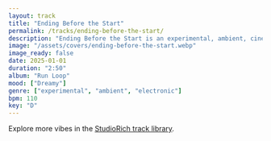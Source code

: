 ```yaml
---
layout: track
title: "Ending Before the Start"
permalink: /tracks/ending-before-the-start/
description: "Ending Before the Start is an experimental, ambient, cinematic track. Mood: moody tension. Subdued soundscape with whispered harmonic unraveling."
image: "/assets/covers/ending-before-the-start.webp"
image_ready: false
date: 2025-01-01
duration: "2:50"
album: "Run Loop"
mood: ["Dreamy"]
genre: ["experimental", "ambient", "electronic"]
bpm: 110
key: "D"
---
```


Explore more vibes in the [StudioRich track library](/tracks/).
